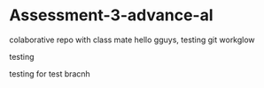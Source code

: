 # Assessment-3-advance-al
colaborative repo with class mate
hello gguys, testing git workglow 

testing 

testing for test bracnh
